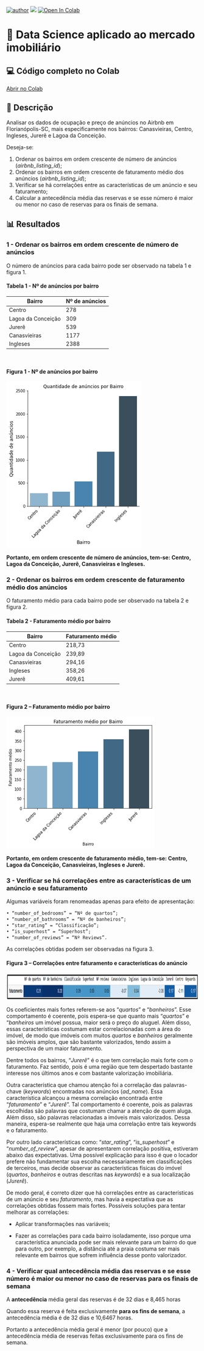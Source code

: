 [![author](https://img.shields.io/badge/Autor-Leonardo_Duarte-red.svg)](https://www.linkedin.com/in/leonardo-sales-duarte/) [![](https://img.shields.io/badge/python-3.7+-blue.svg)](https://www.python.org/downloads/release/python-3712/) [![Open In Colab](https://colab.research.google.com/assets/colab-badge.svg)](https://colab.research.google.com/drive/1H5VC3OMgPVSrZcWJ1ZHbrrNjtDCjuN6P?usp=sharing)


# 🚀 Data Science aplicado ao mercado imobiliário

## 💻 Código completo no Colab

[Abrir no Colab](https://colab.research.google.com/drive/1H5VC3OMgPVSrZcWJ1ZHbrrNjtDCjuN6P?usp=sharing)

## 📝 Descrição

Analisar os dados de ocupação e preço de anúncios no Airbnb em Florianópolis-SC, mais especificamente nos bairros: Canasvieiras, Centro, Ingleses, Jurerê e Lagoa da Conceição.

Deseja-se:

1.  Ordenar os bairros em ordem crescente de número de anúncios (*airbnb_listing_id*);
2.  Ordenar os bairros em ordem crescente de faturamento médio dos anúncios (*airbnb_listing_id*);
3.  Verificar se há correlações entre as características de um anúncio e seu faturamento;
4.  Calcular a antecedência média das reservas e se esse número é maior ou menor no caso de reservas para os finais de semana.  

## 📊 Resultados

### 1 - Ordenar os bairros em ordem crescente de número de anúncios

O número de anúncios para cada bairro pode ser observado na tabela 1 e figura 1.

#### Tabela 1 - Nº de anúncios por bairro
|Bairro| Nº de anúncios|
|--|--|
|Centro|278|
|Lagoa da Conceição|309|
|Jurerê|539|
|Canasvieiras|1177|
|Ingleses|2388|

      
#### Figura 1 - Nº de anúncios por bairro
![Image](images/fig1.png)

**Portanto, em ordem crescente de número de anúncios, tem-se: Centro, Lagoa da Conceição, Jurerê, Canasvieiras e Ingleses.**
      
### 2 - Ordenar os bairros em ordem crescente de faturamento médio dos anúncios
O faturamento médio para cada bairro pode ser observado na tabela 2 e figura 2.
      
#### Tabela 2 - Faturamento médio por bairro
|Bairro| Faturamento médio|
|--|--|
|Centro|218,73|
|Lagoa da Conceição|239,89|
|Canasvieiras|294,16|
|Ingleses|358,26|
|Jurerê|409,61|

      
#### Figura 2 – Faturamento médio por bairro
![Image](images/fig2.png)

**Portanto, em ordem crescente de faturamento médio, tem-se: Centro, Lagoa da Conceição, Canasvieiras, Ingleses e Jurerê.**

### 3 - Verificar se há correlações entre as características de um anúncio e seu faturamento

Algumas variáveis foram renomeadas apenas para efeito de apresentação:

    • “number_of_bedrooms” = “Nº de quartos”;
    • “number_of_bathrooms” = “Nº de banheiros”;
    • “star_rating” = “Classificação”;
    • “is_superhost” = “Superhost”;
    • “number_of_reviews” = “Nº Reviews”.
As correlações obtidas podem ser observadas na figura 3.
      
#### Figura 3 – Correlações entre faturamento e características do anúncio
<img src="images/correlacao.png" width="1166" height="69">

Os coeficientes mais fortes referem-se aos “*quartos*” e “*banheiros*”. Esse comportamento é coerente, pois espera-se que quanto mais “*quartos*” e “*banheiros* um imóvel possua, maior será o preço do aluguel. Além disso, essas características costumam estar correlacionadas com a área do imóvel, de modo que imóveis com muitos *quartos* e *banheiros* geralmente são imóveis amplos, que são bastante valorizados, tendo assim a perspectiva de um maior faturamento.

Dentre todos os bairros, “*Jurerê*” é o que tem correlação mais forte com o faturamento. Faz sentido, pois é uma região que tem despertado bastante interesse nos últimos anos e com bastante valorização imobiliária.

Outra característica que chamou atenção foi a correlação das palavras-chave (*keywords*) encontradas nos anúncios (*ad_name*). Essa característica alcançou a mesma correlação encontrada entre “*faturamento*” e “*Jurerê*”. Tal comportamento é coerente, pois as palavras escolhidas são palavras que costumam chamar a atenção de quem aluga. Além disso, são palavras relacionadas a imóveis mais valorizados. Dessa maneira, espera-se realmente que haja uma correlação entre tais keywords e o faturamento.

Por outro lado características como: “*star_rating*”, “*is_superhost*” e “*number_of_review*”, apesar de apresentarem correlação positiva, estiveram abaixo das expectativas. Uma possível explicação para isso é que o locador prefere não fundamentar sua escolha necessariamente em classificações de terceiros, mas decide observar as características físicas do imóvel (*quartos*, *banheiros* e outras descritas nas *keywords*) e a sua localização (*Jurerê*).

De modo geral, é correto dizer que há correlações entre as características de um anúncio e seu *faturamento*, mas havia a expectativa que as correlações obtidas fossem mais fortes. Possíveis soluções para tentar melhorar as correlações:

* Aplicar transformações nas variáveis; 

* Fazer as correlações para cada bairro isoladamente, isso porque uma característica anunciada pode ser mais relevante para um bairro do que para outro, por exemplo, a distância até a praia costuma ser mais relevante em bairros que sofrem influência desse ponto valorizador.

### 4 - Verificar qual antecedência média das reservas e se esse número é maior ou menor no caso de reservas para os finais de semana

A **antecedência** média geral das reservas é de 32 dias e 8,465 horas

Quando essa reserva é feita exclusivamente **para os fins de semana**, a antecedência média é de 32 dias e 10,6467 horas.

Portanto a antecedência média geral é menor (por pouco) que a antecedência média de reservas feitas exclusivamente para os fins de semana.












